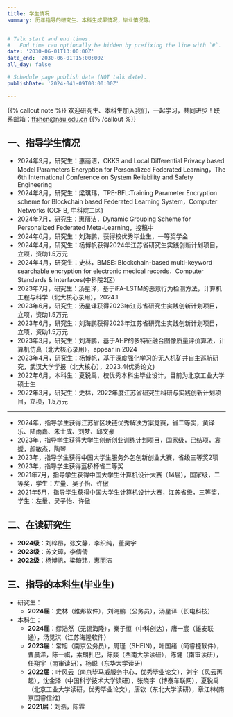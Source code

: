 ```yaml
---
title: 学生情况
summary: 历年指导的研究生、本科生成果情况，毕业情况等。


# Talk start and end times.
#   End time can optionally be hidden by prefixing the line with `#`.
date: '2030-06-01T13:00:00Z'
date_end: '2030-06-01T15:00:00Z'
all_day: false

# Schedule page publish date (NOT talk date).
publishDate: '2024-041-09T00:00:00Z'

---
```



{{% callout note %}}
欢迎研究生、本科生加入我们，一起学习，共同进步！联系邮箱：ffshen@nau.edu.cn
{{% /callout %}}

## 一、指导学生情况

- 2024年9月，研究生：惠丽洁，CKKS and Local Differential Privacy based Model Parameters Encryption for Personalized Federated Learning，The 6th International Conference on System Reliability and Safety Engineering
- 2024年8月，研究生：梁琪玮，TPE-BFL:Training Parameter Encryption scheme for Blockchain based Federated Learning System，Computer Networks (CCF B, 中科院二区)
- 2024年7月，研究生：惠丽洁，Dynamic Grouping Scheme for Personalized Federated Meta-Learning，投稿中
- 2024年6月，研究生：刘海鹏，获得校优秀毕业生，一等奖学金
- 2024年4月，研究生：杨博帆获得2024年江苏省研究生实践创新计划项目，立项，资助1.5万元
- 2024年4月，研究生：史林，BMSE: Blockchain-based multi-keyword searchable encryption for electronic medical records，Computer Standards & Interfaces(中科院2区)
- 2023年7月，研究生：汤星译，基于iFA-LSTM的恶意行为检测方法，计算机工程与科学（北大核心录用），2024.1
- 2023年6月，研究生：汤星译获得2023年江苏省研究生实践创新计划项目，立项，资助1.5万元
- 2023年6月，研究生：刘海鹏获得2023年江苏省研究生实践创新计划项目，立项，资助1.5万元
- 2023年3月，研究生：刘海鹏，基于AHP的多特征融合图像质量评价算法，计算机仿真（北大核心录用），appear in 2024
- 2023年4月，研究生：杨博帆，基于深度强化学习的无人机矿井自主巡航研究，武汉大学学报（北大核心），2023.4(优秀论文)
- 2022年6月，本科生：夏锐禹，校优秀本科生毕业设计，目前为北京工业大学硕士生
- 2022年3月，研究生：史林，2022年度江苏省研究生科研与实践创新计划项目，立项，1.5万元

---

- 2024年，指导学生获得江苏省区块链优秀解决方案竞赛，省二等奖，黄译乐、陆雨嘉、朱士成、刘梦、邱文豪
- 2023年，指导学生获得大学生创新创业训练计划项目，国家级，已结项，袁媛，颜敏杰，陶琴
- 2023年，指导学生获得中国大学生服务外包创新创业大赛，省级三等奖2项
- 2023年，指导学生获得蓝桥杯省二等奖
- 2021年7月，指导学生获得中国大学生计算机设计大赛（14届），国家级，二等奖，学生：左量、吴子怡、许傲
- 2021年5月，指导学生获得中国大学生计算机设计大赛，江苏省级，三等奖，学生：左量、吴子怡、许傲


## 二、在读研究生

- **2024级**：刘梓昂，张文静，李织纯，董昊宇
- **2023级**：苏文璋，李倩倩
- **2022级**：杨博帆，梁琦玮，惠丽洁

## 三、指导的本科生(毕业生)

- 研究生：
  - **2024届**：史林（维邦软件），刘海鹏（公务员），汤星译（长电科技）
- 本科生：
  - **2024届**：缪浩然（无锡海隆），秦子恒（中科创达），唐一宸（雄安联通），汤觉淇（江苏海隆软件）
  - **2023届**：常旭（南京公务员），周瑾（SHEIN），叶国绪（简睿捷软件），曹晨洋，陈一祺，索朗扎巴，陈燚（西南大学读研），陈健（南审读研），任翔宇（南审读研），杨聪（东华大学读研）
  - **2022届**：叶风云（南京毕马威服务中心，优秀毕业论文），刘宇（风云再起），沈金泽（中国科学技术大学读研），张晓宇（博泰车联网），夏锐禹（北京工业大学读研，优秀毕业论文），唐钦（东北大学读研），章江林(南京国睿信维) 
  - **2021届**：刘浩，陈霖
